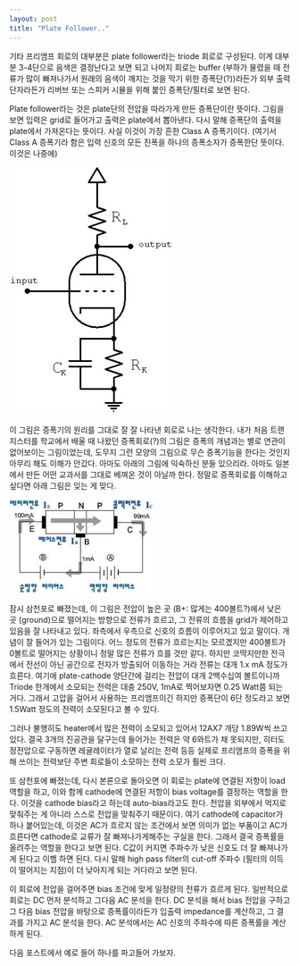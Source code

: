 ```yaml
---
layout: post
title: "Plate Follower.."
---
```



기타 프리앰프 회로의 대부분은 plate follower라는 triode 회로로 구성된다. 이게 대부분 3-4단으로 음색은 결정난다고 보면 되고 나머지 회로는 buffer (부하가 물렸을 때 전류가 많이 빠져나가서 원래의 음색이 깨지는 것을 막기 위한 증폭단(?))라든가 외부 출력단자라든가 리버브 또는 스피커 시뮬을 위해 붙인 증폭단/필터로 보면 된다.




Plate follower라는 것은 plate단의 전압을 따라가게 만든 증폭단이란 뜻이다. 그림을 보면 입력은 grid로 들어가고 출력은 plate에서 뽑아낸다. 다시 말해 증폭단의 출력을 plate에서 가져온다는 뜻이다. 사실 이것이 가장 흔한 Class A 증폭기이다. (여기서 Class A 증폭기라 함은 입력 신호의 모든 진폭을 하나의 증폭소자가 증폭한단 뜻이다. 이것은 나중에)






![image](/assets/images/7f246986e21b926c331637dccf842b87.jpg)







이 그림은 증폭기의 원리를 그대로 잘 잘 나타낸 회로로 나는 생각한다. 내가 처음 트랜지스터를 학교에서 배울 때 나왔던 증폭회로(?)의 그림은 증폭의 개념과는 별로 연관이 없어보이는 그림이었는데, 도무지 그런 모양의 그림으로 무슨 증폭기능을 한다는 것인지 아무리 해도 이해가 안갔다. 아마도 아래의 그림에 익숙하신 분들 있으리라. 아마도 일본에서 만든 어떤 교과서를 그대로 베껴온 것이 아닐까 한다. 정말로 증폭회로를 이해하고 싶다면 아래 그림은 잊는 게 맞다.






![image](/assets/images/1011edd129dd16566cab732fd70a2cf6.jpg)










잠시 삼천포로 빠졌는데, 이 그림은 전압이 높은 곳 (B+: 많게는 400볼트?)에서 낮은 곳 (ground)으로 떨어지는 방향으로 전류가 흐르고, 그 전류의 흐름을 grid가 제어하고 있음을 잘 나타내고 있다. 좌측에서 우측으로 신호의 흐름이 이루어지고 있고 말이다. 개념이 잘 들어가 있는 그림이다. 어느 정도의 전류가 흐르는지는 모르겠지만 400볼트가 0볼트로 떨어지는 상황이니 정말 많은 전류가 흐를 것만 같다. 하지만 코딱지만한 전극에서 전선이 아닌 공간으로 전자가 방출되어 이동하는 거라 전류는 대개 1.x mA 정도가 흐른다. 여기에 plate-cathode 양단간에 걸리는 전압이 대개 2백수십여 볼트이니까 Triode 한개에서 소모되는 전력은 대충 250V, 1mA로 찍어보자면 0.25 Watt쯤 되는 거다. 그래서 고압을 걸어서 사용하는 프리앰프이긴 하지만 증폭단이 6단 정도라고 보면 1.5Watt 정도의 전력이 소모된다고 볼 수 있다. 




그러나 불행히도 heater에서 많은 전력이 소모되고 있어서 12AX7 개당 1.89W씩 쓰고 있다. 결국 3개의 진공관을 달구는데 들어가는 전력은 약 6와트가 채 못되지만, 히터도 정전압으로 구동하면 레귤레이터가 열로 날리는 전력 등등 실제로 프리앰프의 증폭을 위해 쓰이는 전력보단 주변 회로들이 소모하는 전력 소모가 훨씬 크다.




또 삼천포에 빠졌는데, 다시 본론으로 돌아오면 이 회로는 plate에 연결된 저항이 load 역할을 하고, 이와 함께 cathode에 연결된 저항이 bias voltage를 결정하는 역할을 한다. 이것을 cathode bias라고 하는데 auto-bias라고도 한다. 전압을 외부에서 억지로 맞춰주는 게 아니라 스스로 전압을 맞춰주기 때문이다. 여기 cathode에 capacitor가 하나 붙어있는데, 이것은 AC가 흐르지 않는 조건에서 보면 의미가 없는 부품이고 AC가 흐른다면 cathode로 교류가 잘 빠져나가게해주는 구실을 한다. 그래서 결국 증폭률을 올려주는 역할을 한다고 보면 된다. C값이 커지면 주파수가 낮은 신호도 더 잘 빠져나가게 된다고 이핼 하면 된다. 다시 말해 high pass filter의 cut-off 주파수 (필터의 이득이 떨어지는 지점)이 더 낮아지게 되는 거다라고 보면 된다.




이 회로에 전압을 걸어주면 bias 조건에 맞게 일정량의 전류가 흐르게 된다. 일반적으로 회로는 DC 먼저 분석하고 그다음 AC 분석을 한다. DC 분석을 해서 bias 전압을 구하고 그 다음 bias 전압을 바탕으로 증폭률이라든가 입출력 impedance를 계산하고, 그 결과를 가지고 AC 분석을 한다. AC 분석에서는 AC 신호의 주파수에 따른 증폭률을 계산하게 된다.




다음 포스트에서 예로 들어 하나를 파고들어 가보자.








